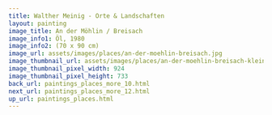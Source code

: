 ```yaml
---
title: Walther Meinig - Orte & Landschaften
layout: painting
image_title: An der Möhlin / Breisach
image_info1: Öl, 1980
image_info2: (70 x 90 cm)
image_url: assets/images/places/an-der-moehlin-breisach.jpg
image_thumbnail_url: assets/images/places/an-der-moehlin-breisach-klein.jpg
image_thumbnail_pixel_width: 924
image_thumbnail_pixel_height: 733
back_url: paintings_places_more_10.html
next_url: paintings_places_more_12.html
up_url: paintings_places.html
---
```


